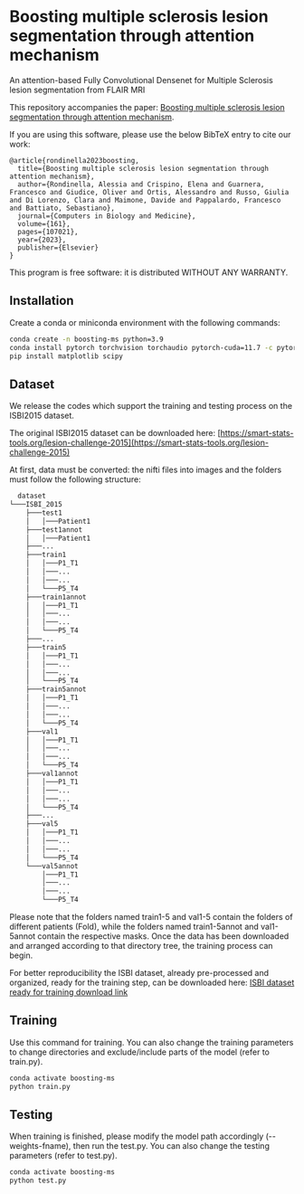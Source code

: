 # Boosting multiple sclerosis lesion segmentation through attention mechanism
An attention-based Fully Convolutional Densenet for Multiple Sclerosis lesion segmentation from FLAIR MRI

This repository accompanies the paper: [Boosting multiple sclerosis lesion segmentation through attention mechanism](https://www.sciencedirect.com/science/article/pii/S0010482523004869).

If you are using this software, please use the below BibTeX entry to cite our work:

```
@article{rondinella2023boosting,
  title={Boosting multiple sclerosis lesion segmentation through attention mechanism},
  author={Rondinella, Alessia and Crispino, Elena and Guarnera, Francesco and Giudice, Oliver and Ortis, Alessandro and Russo, Giulia and Di Lorenzo, Clara and Maimone, Davide and Pappalardo, Francesco and Battiato, Sebastiano},
  journal={Computers in Biology and Medicine},
  volume={161},
  pages={107021},
  year={2023},
  publisher={Elsevier}
}
```

This program is free software: it is distributed WITHOUT ANY WARRANTY.

## Installation

Create a conda or miniconda environment with the following commands:

```bash
conda create -n boosting-ms python=3.9
conda install pytorch torchvision torchaudio pytorch-cuda=11.7 -c pytorch -c nvidia
pip install matplotlib scipy
```

## Dataset 
We release the codes which support the training and testing process on the ISBI2015 dataset.

The original ISBI2015 dataset can be downloaded here: [https://smart-stats-tools.org/lesion-challenge-2015](https://smart-stats-tools.org/lesion-challenge-2015)

At first, data must be converted: the nifti files into images and the folders must follow the following structure:

```bash
  dataset
└───ISBI_2015
    ├───test1
    │   │───Patient1
    ├───test1annot
    │   │───Patient1
    ├───...
    ├───train1
    │   │───P1_T1
    │   │───...
    │   │───...
    │   └───P5_T4
    ├───train1annot
    │   │───P1_T1
    │   │───...
    │   │───...
    │   └───P5_T4
    ├───...
    ├───train5
    │   │───P1_T1
    │   │───...
    │   │───...
    │   └───P5_T4
    ├───train5annot
    │   │───P1_T1
    │   │───...
    │   │───...
    │   └───P5_T4
    ├───val1
    │   │───P1_T1
    │   │───...
    │   │───...
    │   └───P5_T4
    ├───val1annot
    │   │───P1_T1
    │   │───...
    │   │───...
    │   └───P5_T4
    ├───...
    ├───val5
    │   │───P1_T1
    │   │───...
    │   │───...
    │   └───P5_T4
    └───val5annot
        │───P1_T1
        │───...
        │───...
        └───P5_T4

```
Please note that the folders named train1-5 and val1-5 contain the folders of different patients (Fold), while the folders named train1-5annot and val1-5annot contain the respective masks. Once the data has been downloaded and arranged according to that directory tree, the training process can begin.

For better reproducibility the ISBI dataset, already pre-processed and organized, ready for the training step, can be downloaded here: [ISBI dataset ready for training download link](https://iplab.dmi.unict.it/mfs/dataset/alessiarondinella/ISBI_2015.tar)

## Training 

Use this command for training. You can also change the training parameters to change directories and exclude/include parts of the model (refer to train.py).

```bash
conda activate boosting-ms
python train.py
```

## Testing

When training is finished, please modify the model path accordingly (--weights-fname), then run the test.py. You can also change the testing parameters  (refer to test.py).
```bash
conda activate boosting-ms
python test.py
```
